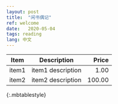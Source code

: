 ```yaml
---
layout: post
title:  "闲书偶记"
ref: welcome
date:   2020-05-04
tags: reading
lang: 中文
---
```

| Item | Description | Price |
| --- | --- | ---: |
| item1 | item1 description | 1.00 |
| item2 | item2 description | 100.00 |
{:.mbtablestyle}
